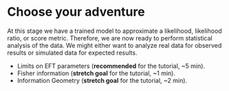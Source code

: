 # Choose your adventure

At this stage we have a trained model to approximate a likelihood, likelihood ratio, or score metric.
Therefore, we are now ready to perform statistical analysis of the data. We might either want to analyze
real data for observed results or simulated data for expected results.

- Limits on EFT parameters (**recommended** for the tutorial, ~5 min).
- Fisher information (**stretch goal** for the tutorial, ~1 min).
- Information Geometry (**stretch goal** for the tutorial, ~2 min).
